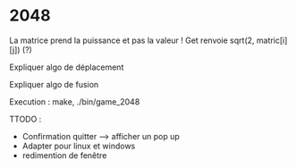 # 2048

La matrice prend la puissance et pas la valeur !
Get renvoie sqrt(2, matric[i][j]) (?)

Expliquer algo de déplacement

Expliquer algo de fusion

Execution : make, ./bin/game_2048


TTODO :
* Confirmation quitter --> afficher un pop up
* Adapter pour linux et windows
* redimention de fenêtre

